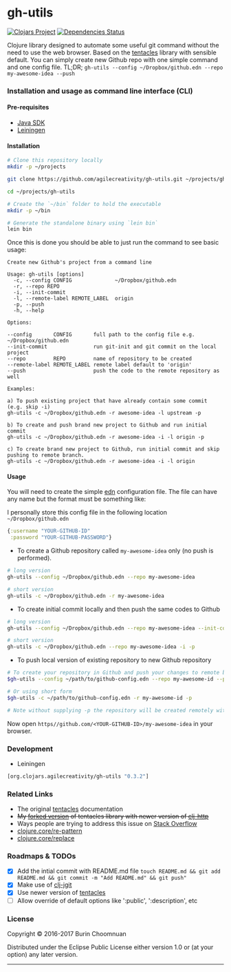 # gh-utils

[![Clojars Project](https://img.shields.io/clojars/v/gh-utils.svg)](https://clojars.org/gh-utils)
[![Dependencies Status](https://jarkeeper.com/agilecreativity/gh-utils/status.svg)](https://jarkeeper.com/agilecreativity/gh-utils)

Clojure library designed to automate some useful git command without the need to
use the web browser. Based on the [tentacles][] library with sensible default.
You can simply create new Github repo with one simple command and one config file.
TL;DR; `gh-utils --config ~/Dropbox/github.edn --repo my-awesome-idea --push`

### Installation and usage as command line interface (CLI)

#### Pre-requisites

- [Java SDK](http://www.oracle.com/technetwork/java/javase/downloads/jdk8-downloads-2133151.html)
- [Leiningen](http://leiningen.org/#install)

#### Installation

```sh
# Clone this repository locally
mkdir -p ~/projects

git clone https://github.com/agilecreativity/gh-utils.git ~/projects/gh-utils

cd ~/projects/gh-utils

# Create the `~/bin` folder to hold the executable
mkdir -p ~/bin

# Generate the standalone binary using `lein bin`
lein bin
```

Once this is done you should be able to just run the command to see basic usage:

```
Create new Github's project from a command line

Usage: gh-utils [options]
  -c, --config CONFIG              ~/Dropbox/github.edn
  -r, --repo REPO
  -i, --init-commit
  -l, --remote-label REMOTE_LABEL  origin
  -p, --push
  -h, --help

Options:

--config       CONFIG       full path to the config file e.g. ~/Dropbox/github.edn
--init-commit               run git-init and git commit on the local project
--repo         REPO         name of repository to be created
--remote-label REMOTE_LABEL remote label default to 'origin'
--push                      push the code to the remote repository as well

Examples:

a) To push existing project that have already contain some commit (e.g. skip -i)
gh-utils -c ~/Dropbox/github.edn -r awesome-idea -l upstream -p

b) To create and push brand new project to Github and run initial commit
gh-utils -c ~/Dropbox/github.edn -r awesome-idea -i -l origin -p

c) To create brand new project to Github, run initial commit and skip pushing to remote branch.
gh-utils -c ~/Dropbox/github.edn -r awesome-idea -i -l origin
```

#### Usage

You will need to create the simple [edn](https://github.com/edn-format/edn) configuration
file. The file can have any name but the format must be something like:

I personally store this config file in the following location `~/Dropbox/github.edn`

```clj
{:username "YOUR-GITHUB-ID"
 :password "YOUR-GITHUB-PASSWORD"}
```

- To create a Github repository called `my-awesome-idea` only (no push is performed).

```sh
# long version
gh-utils --config ~/Dropbox/github.edn --repo my-awesome-idea

# short version
gh-utils -c ~/Dropbox/github.edn -r my-awesome-idea
```

- To create initial commit locally and then push the same codes to Github

```sh
# long version
gh-utils --config ~/Dropbox/github.edn --repo my-awesome-idea --init-commit --push

# short version
gh-utils -c ~/Dropbox/github.edn --repo my-awesome-idea -i -p
```
- To push local version of existing repository to new Github repository

```sh
# To create your repository in Github and push your changes to remote branch try
$gh-utils --config ~/path/to/github-config.edn --repo my-awesome-id --push

# Or using short form
$gh-utils -c ~/path/to/github-config.edn -r my-awesome-id -p

# Note without supplying -p the repository will be created remotely without initial git push
```

Now open `https//github.com/<YOUR-GITHUB-ID>/my-awesome-idea` in your browser.

### Development

- Leiningen

```clj
[org.clojars.agilecreativity/gh-utils "0.3.2"]
```

### Related Links

- The original [tentacles](http://raynes.github.io/tentacles/) documentation
- ~~My [forked version][] of tentacles library with newer version of [clj-http][]~~
- Ways people are trying to address this issue on [Stack Overflow](http://stackoverflow.com/questions/2423777/is-it-possible-to-create-a-remote-repo-on-github-from-the-cli-without-opening-br)
- [clojure.core/re-pattern](https://clojuredocs.org/clojure.core/re-pattern)
- [clojure.core/replace](https://clojuredocs.org/clojure.string/replace)

### Roadmaps & TODOs

- [x] Add the intial commit with README.md file `touch README.md && git add README.md && git commit -m "Add README.md" && git push"`
- [x] Make use of [clj-jgit](https://github.com/clj-jgit/clj-jgit)
- [x] Use newer version of [tentacles](https://clojars.org/irresponsible/tentacles)
- [ ] Allow override of default options like ':public', ':description', etc

### License

Copyright © 2016-2017 Burin Choomnuan

Distributed under the Eclipse Public License either version 1.0 or (at your option) any later version.

---

[tentacles]: http://github.com/Raynes/tentacles.git
[clj-http]: https://github.com/dakrone/clj-http
[forked version]: https://github.com/agilecreativity/tentacles.git
